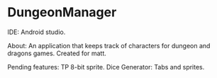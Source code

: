 # DungeonManager

IDE: Android studio.

About: An application that keeps track of characters for 
       dungeon and dragons games. Created for matt.

Pending features:
  TP 8-bit sprite.
  Dice Generator: Tabs and sprites.

